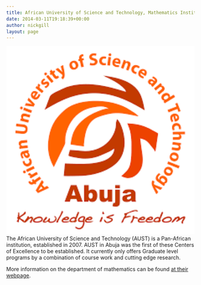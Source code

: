 ```yaml
---
title: African University of Science and Technology, Mathematics Institute, Abuja, Nigeria
date: 2014-03-11T19:18:39+00:00
author: nickgill
layout: page
---
```



<img src = "aust.png" style="width: 600px;" style="align: center"><br>
The African University of Science and Technology (AUST) is a Pan-African institution, established in 2007. AUST in Abuja was the first of these Centers of Excellence to be established. It currently only offers Graduate level programs by a combination of course work and cutting edge research.

More information on the department of mathematics can be found <a href = "https://aust.edu.ng/">at their webpage</a>.

